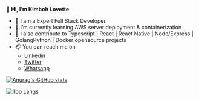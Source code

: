  **👋 Hi, I’m Kimboh Lovette**

- 👀 I am a Expert Full Stack Developer. 
- 🌱 I’m currently learning AWS server deployment & containerization
- 💞️ I also contribute to Typescript | React | React Native | Node/Express | GolangPython | Docker opensource projects
- 📫 You can reach me on
  - [Linkedin](https://www.linkedin.com/in/kimbohlovette)
  - [Twitter](https://twitter.com/KimbohLovette)
  - [Whatsapp](https://wa.link/nmw988)

[![Anurag's GitHub stats](https://github-readme-stats.vercel.app/api?username=kimbohlovette)](https://github.com/kimbohlovette/github-readme-stats)

[![Top Langs](https://github-readme-stats.vercel.app/api/top-langs/?username=kimbohlovette)](https://github.com/kimbohlovette/github-readme-stats)
